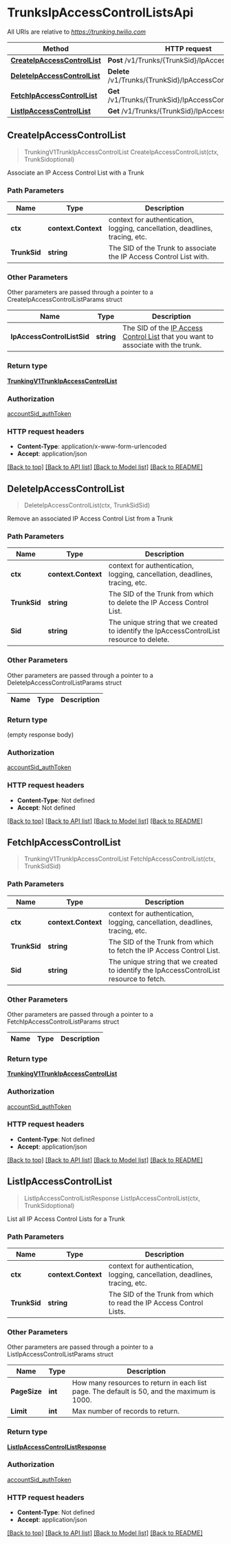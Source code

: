 # TrunksIpAccessControlListsApi

All URIs are relative to *https://trunking.twilio.com*

Method | HTTP request | Description
------------- | ------------- | -------------
[**CreateIpAccessControlList**](TrunksIpAccessControlListsApi.md#CreateIpAccessControlList) | **Post** /v1/Trunks/{TrunkSid}/IpAccessControlLists | 
[**DeleteIpAccessControlList**](TrunksIpAccessControlListsApi.md#DeleteIpAccessControlList) | **Delete** /v1/Trunks/{TrunkSid}/IpAccessControlLists/{Sid} | 
[**FetchIpAccessControlList**](TrunksIpAccessControlListsApi.md#FetchIpAccessControlList) | **Get** /v1/Trunks/{TrunkSid}/IpAccessControlLists/{Sid} | 
[**ListIpAccessControlList**](TrunksIpAccessControlListsApi.md#ListIpAccessControlList) | **Get** /v1/Trunks/{TrunkSid}/IpAccessControlLists | 



## CreateIpAccessControlList

> TrunkingV1TrunkIpAccessControlList CreateIpAccessControlList(ctx, TrunkSidoptional)



Associate an IP Access Control List with a Trunk

### Path Parameters


Name | Type | Description
------------- | ------------- | -------------
**ctx** | **context.Context** | context for authentication, logging, cancellation, deadlines, tracing, etc.
**TrunkSid** | **string** | The SID of the Trunk to associate the IP Access Control List with.

### Other Parameters

Other parameters are passed through a pointer to a CreateIpAccessControlListParams struct


Name | Type | Description
------------- | ------------- | -------------
**IpAccessControlListSid** | **string** | The SID of the [IP Access Control List](https://www.twilio.com/docs/voice/sip/api/sip-ipaccesscontrollist-resource) that you want to associate with the trunk.

### Return type

[**TrunkingV1TrunkIpAccessControlList**](TrunkingV1TrunkIpAccessControlList.md)

### Authorization

[accountSid_authToken](../README.md#accountSid_authToken)

### HTTP request headers

- **Content-Type**: application/x-www-form-urlencoded
- **Accept**: application/json

[[Back to top]](#) [[Back to API list]](../README.md#documentation-for-api-endpoints)
[[Back to Model list]](../README.md#documentation-for-models)
[[Back to README]](../README.md)


## DeleteIpAccessControlList

> DeleteIpAccessControlList(ctx, TrunkSidSid)



Remove an associated IP Access Control List from a Trunk

### Path Parameters


Name | Type | Description
------------- | ------------- | -------------
**ctx** | **context.Context** | context for authentication, logging, cancellation, deadlines, tracing, etc.
**TrunkSid** | **string** | The SID of the Trunk from which to delete the IP Access Control List.
**Sid** | **string** | The unique string that we created to identify the IpAccessControlList resource to delete.

### Other Parameters

Other parameters are passed through a pointer to a DeleteIpAccessControlListParams struct


Name | Type | Description
------------- | ------------- | -------------

### Return type

 (empty response body)

### Authorization

[accountSid_authToken](../README.md#accountSid_authToken)

### HTTP request headers

- **Content-Type**: Not defined
- **Accept**: Not defined

[[Back to top]](#) [[Back to API list]](../README.md#documentation-for-api-endpoints)
[[Back to Model list]](../README.md#documentation-for-models)
[[Back to README]](../README.md)


## FetchIpAccessControlList

> TrunkingV1TrunkIpAccessControlList FetchIpAccessControlList(ctx, TrunkSidSid)



### Path Parameters


Name | Type | Description
------------- | ------------- | -------------
**ctx** | **context.Context** | context for authentication, logging, cancellation, deadlines, tracing, etc.
**TrunkSid** | **string** | The SID of the Trunk from which to fetch the IP Access Control List.
**Sid** | **string** | The unique string that we created to identify the IpAccessControlList resource to fetch.

### Other Parameters

Other parameters are passed through a pointer to a FetchIpAccessControlListParams struct


Name | Type | Description
------------- | ------------- | -------------

### Return type

[**TrunkingV1TrunkIpAccessControlList**](TrunkingV1TrunkIpAccessControlList.md)

### Authorization

[accountSid_authToken](../README.md#accountSid_authToken)

### HTTP request headers

- **Content-Type**: Not defined
- **Accept**: application/json

[[Back to top]](#) [[Back to API list]](../README.md#documentation-for-api-endpoints)
[[Back to Model list]](../README.md#documentation-for-models)
[[Back to README]](../README.md)


## ListIpAccessControlList

> ListIpAccessControlListResponse ListIpAccessControlList(ctx, TrunkSidoptional)



List all IP Access Control Lists for a Trunk

### Path Parameters


Name | Type | Description
------------- | ------------- | -------------
**ctx** | **context.Context** | context for authentication, logging, cancellation, deadlines, tracing, etc.
**TrunkSid** | **string** | The SID of the Trunk from which to read the IP Access Control Lists.

### Other Parameters

Other parameters are passed through a pointer to a ListIpAccessControlListParams struct


Name | Type | Description
------------- | ------------- | -------------
**PageSize** | **int** | How many resources to return in each list page. The default is 50, and the maximum is 1000.
**Limit** | **int** | Max number of records to return.

### Return type

[**ListIpAccessControlListResponse**](ListIpAccessControlListResponse.md)

### Authorization

[accountSid_authToken](../README.md#accountSid_authToken)

### HTTP request headers

- **Content-Type**: Not defined
- **Accept**: application/json

[[Back to top]](#) [[Back to API list]](../README.md#documentation-for-api-endpoints)
[[Back to Model list]](../README.md#documentation-for-models)
[[Back to README]](../README.md)

